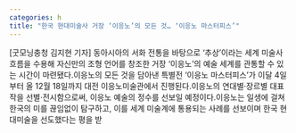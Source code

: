 ```yaml
---
categories: h
title: "한국 현대미술사 거장 ‘이응노’의 모든 것… ‘이응노 마스터피스’"
---
```

[굿모닝충청 김지현 기자] 동아시아의 서화 전통을 바탕으로 ‘추상’이라는 세계 미술사 흐름을 수용해 자신만의 조형 언어를 창조한 거장 ‘이응노’의 예술 세계를 관통할 수 있는 시간이 마련됐다.이응노의 모든 것을 담아낸 특별전 ‘이응노 마스터피스’가 이달 4일부터 올 12월 18일까지 대전 이응노미술관에서 진행된다.이응노의 연대별‧장르별 대표작을 선별‧전시함으로써, 이응노 예술의 정수를 선보일 예정이다.이응노는 일생에 걸쳐 한국의 미를 끊임없이 탐구하고, 이를 세계 미술계에 통용되는 사례를 선보이며 한국 현대미술을 선도했다는 평을 받